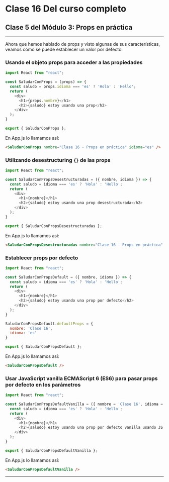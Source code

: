 # Clase 16 Del curso completo

## Clase 5 del Módulo 3: Props en práctica

---

Ahora que hemos hablado de props y visto algunas de sus características, veamos cómo se puede establecer un valor por defecto.

### Usando el objeto props para acceder a las propiedades

```javascript
import React from "react";

const SaludarConProps = (props) => {
  const saludo = props.idioma === 'es' ? 'Hola' : 'Hello';
  return (
    <div>
      <h1>{props.nombre}</h1>
      <h2>{saludo} estoy usando una prop</h2>
    </div>
  );
}

export { SaludarConProps };
```

En App.js lo llamamos así:

```html
<SaludarConProps nombre="Clase 16 - Props en práctica" idioma="es" />
```

### Utilizando desestructuring `{}` de las props

```javascript
import React from "react";

const SaludarConPropsDesestructuradas = ({ nombre, idioma }) => {
  const saludo = idioma === 'es' ? 'Hola' : 'Hello';
  return (
    <div>
      <h1>{nombre}</h1>
      <h2>{saludo} estoy usando una prop desestructurada</h2>
    </div>
  );
}

export { SaludarConPropsDesestructuradas };
```

En App.js lo llamamos así:

```html
<SaludarConPropsDesestructuradas nombre="Clase 16 - Props en práctica" idioma="es" />
```

### Establecer props por defecto

```javascript
import React from "react";

const SaludarConPropsDefault = ({ nombre, idioma }) => {
  const saludo = idioma === 'es' ? 'Hola' : 'Hello';
  return (
    <div>
      <h1>{nombre}</h1>
      <h2>{saludo} estoy usando una prop por defecto</h2>
    </div>
  );
}

SaludarConPropsDefault.defaultProps = {
  nombre: 'Clase 16',
  idioma: 'es'
}

export { SaludarConPropsDefault };
```

En App.js lo llamamos así:

```html
<SaludarConPropsDefault />
```

### Usar JavaScript vanilla ECMAScript 6 (ES6) para pasar props por defecto en los parámetros

```javascript
import React from "react";

const SaludarConPropsDefaultVanilla = ({ nombre = 'Clase 16', idioma = 'es' }) => {
  const saludo = idioma === 'es' ? 'Hola' : 'Hello';
  return (
    <div>
      <h1>{nombre}</h1>
      <h2>{saludo} estoy usando una prop por defecto vanilla usando JS ECMAScript 6</h2>
    </div>
  );
}

export { SaludarConPropsDefaultVanilla };
```

En App.js lo llamamos así:

```html
<SaludarConPropsDefaultVanilla />
```

---

